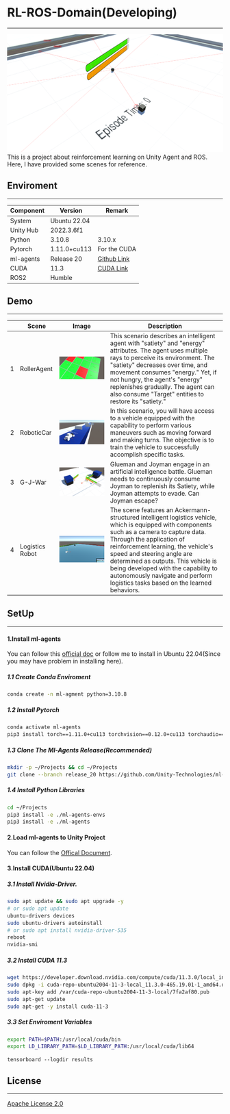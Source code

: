 # RL-ROS-Domain(Developing)

---

![替代文本](./Images/m1-2.png)
This is a project about reinforcement learning on Unity Agent and ROS. Here, I have provided some scenes for reference.

## Enviroment

---

| Component | Version      | Remark                                                              |
| --------- | ------------ | ------------------------------------------------------------------- |
| System    | Ubuntu 22.04 |                                                                     |
| Unity Hub | 2022.3.6f1   |                                                                     |
| Python    | 3.10.8       | 3.10.x                                                              |
| Pytorch   | 1.11.0+cu113 | For the CUDA                                                        |
| ml-agents | Release 20   | [Github Link](https://github.com/Unity-Technologies/ml-agents)         |
| CUDA      | 11.3         | [CUDA Link](https://developer.nvidia.com/cuda-11.3.0-download-archive) |
| ROS2      | Humble       |                                                                     |

## Demo

---

|   | Scene       | Image                        | Description                                                                                                                                                                                                                                                                                                                                              |
| - | ----------- | ---------------------------- | -------------------------------------------------------------------------------------------------------------------------------------------------------------------------------------------------------------------------------------------------------------------------------------------------------------------------------------------------------- |
| 1 | RollerAgent | ![RollerAgent](./Images/m1-1.png) | This scenario describes an intelligent agent with "satiety" and "energy" attributes. The agent uses multiple rays to perceive its environment. The "satiety" decreases over time, and movement consumes "energy." Yet, if not hungry, the agent's "energy" replenishes gradually. The agent can also consume "Target" entities to restore its "satiety." |
| 2 | RoboticCar  | ![RoboticCar](./Images/m2-1.png) | In this scenario, you will have access to a vehicle equipped with the capability to perform various maneuvers such as moving forward and making turns. The objective is to train the vehicle to successfully accomplish specific tasks.                                                                                                                  |
| 3 | G-J-War     | ![G-J-War](./Images/m3-1.png) | Glueman and Joyman engage in an artificial intelligence battle. Glueman needs to continuously consume Joyman to replenish its Satiety, while Joyman attempts to evade. Can Joyman escape?|
|4|Logistics Robot|![Logistics Robot](./Images/m4-1.png)|The scene features an Ackermann-structured intelligent logistics vehicle, which is equipped with components such as a camera to capture data. Through the application of reinforcement learning, the vehicle's speed and steering angle are determined as outputs. This vehicle is being developed with the capability to autonomously navigate and perform logistics tasks based on the learned behaviors.|

## SetUp

---

#### 1.Install ml-agents

You can follow this [official doc](https://github.com/Unity-Technologies/ml-agents/blob/develop/docs/Installation.md) or follow me to install in Ubuntu 22.04(Since you may have problem in installing here).

##### 1.1 Create Conda Enviroment

```bash
conda create -n ml-agment python=3.10.8
```

##### 1.2 Install Pytorch

```bash
conda activate ml-agents
pip3 install torch==1.11.0+cu113 torchvision==0.12.0+cu113 torchaudio==0.11.0 --extra-index-url https://download.pytorch.org/whl/cu113
```

##### 1.3 Clone The Ml-Agents Release(Recommended)

```bash
mkdir -p ~/Projects && cd ~/Projects
git clone --branch release_20 https://github.com/Unity-Technologies/ml-agents.git
```

##### 1.4 Install Python Libraries

```bash
cd ~/Projects
pip3 install -e ./ml-agents-envs
pip3 install -e ./ml-agents
```

#### 2.Load ml-agents to  Unity Project

You can follow the [Offical Document](https://github.com/Unity-Technologies/ml-agents/blob/develop/docs/Getting-Started.md).

#### 3.Install CUDA(Ubuntu 22.04)

##### 3.1 Install Nvidia-Driver.

```bash
sudo apt update && sudo apt upgrade -y
# or sudo apt update
ubuntu-drivers devices
sudo ubuntu-drivers autoinstall
# or sudo apt install nvidia-driver-535
reboot
nvidia-smi
```

##### 3.2 Install CUDA 11.3

```bash
wget https://developer.download.nvidia.com/compute/cuda/11.3.0/local_installers/cuda-repo-ubuntu2004-11-3-local_11.3.0-465.19.01-1_amd64.deb
sudo dpkg -i cuda-repo-ubuntu2004-11-3-local_11.3.0-465.19.01-1_amd64.deb
sudo apt-key add /var/cuda-repo-ubuntu2004-11-3-local/7fa2af80.pub
sudo apt-get update
sudo apt-get -y install cuda-11-3

```

##### 3.3 Set Enviroment Variables

```bash
export PATH=$PATH:/usr/local/cuda/bin  
export LD_LIBRARY_PATH=$LD_LIBRARY_PATH:/usr/local/cuda/lib64
```

```
tensorboard --logdir results
```

## License

---

[Apache License 2.0](./LICENSE)

